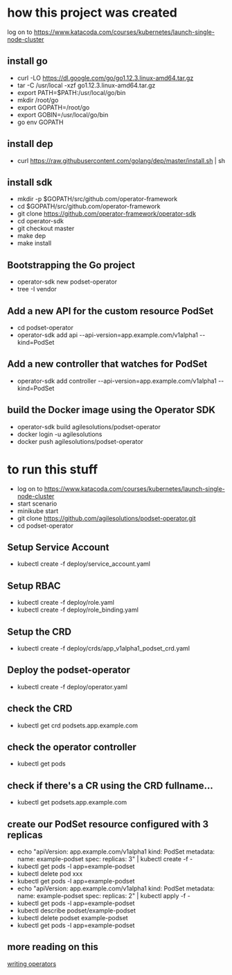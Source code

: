 # how this project was created
log on to https://www.katacoda.com/courses/kubernetes/launch-single-node-cluster
## install go
- curl -LO https://dl.google.com/go/go1.12.3.linux-amd64.tar.gz
- tar -C /usr/local -xzf go1.12.3.linux-amd64.tar.gz
- export PATH=$PATH:/usr/local/go/bin
- mkdir /root/go
- export GOPATH=/root/go
- export GOBIN=/usr/local/go/bin
- go env GOPATH

## install dep
- curl https://raw.githubusercontent.com/golang/dep/master/install.sh | sh

## install sdk
- mkdir -p $GOPATH/src/github.com/operator-framework
- cd $GOPATH/src/github.com/operator-framework
- git clone https://github.com/operator-framework/operator-sdk
- cd operator-sdk
- git checkout master
- make dep
- make install

## Bootstrapping the Go project
- operator-sdk new podset-operator
- tree -I vendor

## Add a new API for the custom resource PodSet
- cd podset-operator
- operator-sdk add api --api-version=app.example.com/v1alpha1 --kind=PodSet

## Add a new controller that watches for PodSet
- operator-sdk add controller --api-version=app.example.com/v1alpha1 --kind=PodSet

## build the Docker image using the Operator SDK
- operator-sdk build agilesolutions/podset-operator
- docker login -u agilesolutions
- docker push agilesolutions/podset-operator

# to run this stuff
- log on to https://www.katacoda.com/courses/kubernetes/launch-single-node-cluster
- start scenario
- minikube start
- git clone https://github.com/agilesolutions/podset-operator.git
- cd podset-operator

## Setup Service Account
- kubectl create -f deploy/service_account.yaml

## Setup RBAC
- kubectl create -f deploy/role.yaml
- kubectl create -f deploy/role_binding.yaml

## Setup the CRD
- kubectl create -f deploy/crds/app_v1alpha1_podset_crd.yaml

## Deploy the podset-operator
- kubectl create -f deploy/operator.yaml

## check the CRD
- kubectl get crd podsets.app.example.com


## check the operator controller
- kubectl get pods

## check if there's a CR using the CRD fullname...
- kubectl get podsets.app.example.com

## create our PodSet resource configured with 3 replicas
- echo "apiVersion: app.example.com/v1alpha1
kind: PodSet
metadata:
  name: example-podset
spec:
  replicas: 3" | kubectl create -f -
- kubectl get pods -l app=example-podset
- kubectl delete pod xxx
- kubectl get pods -l app=example-podset
- echo "apiVersion: app.example.com/v1alpha1
kind: PodSet
metadata:
  name: example-podset
spec:
  replicas: 2" | kubectl apply -f -
- kubectl get pods -l app=example-podset
- kubectl describe podset/example-podset
- kubectl delete podset example-podset
- kubectl  get pods -l app=example-podset  

## more reading on this
[writing operators](https://medium.com/devopslinks/writing-your-first-kubernetes-operator-8f3df4453234)


